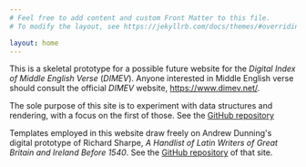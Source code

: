 ```yaml
---
# Feel free to add content and custom Front Matter to this file.
# To modify the layout, see https://jekyllrb.com/docs/themes/#overriding-theme-defaults

layout: home
---
```


This is a skeletal prototype for a possible future website for the *Digital Index of Middle English Verse* (*DIMEV*).
Anyone interested in Middle English verse should consult the official *DIMEV* website, <https://www.dimev.net/>.

The sole purpose of this site is to experiment with data structures and rendering, with a focus on the first of those.
See the [GitHub repository](http://github.com/icornelius/dimev-sandbox)

Templates employed in this website draw freely on Andrew Dunning's digital prototype of Richard Sharpe, *A Handlist of Latin Writers of Great Britain and Ireland Before 1540*.
See the [GitHub repository](http://github.com/medievallibraries/latin-writers) of that site.
